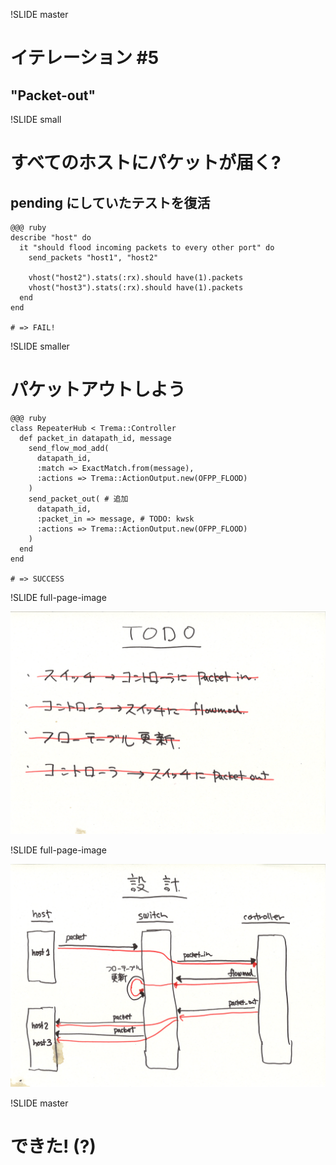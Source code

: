 !SLIDE master
# イテレーション #5 #############################################################
## "Packet-out"


!SLIDE small
# すべてのホストにパケットが届く? ################################################

## pending にしていたテストを復活

	@@@ ruby
	describe "host" do
	  it "should flood incoming packets to every other port" do
	    send_packets "host1", "host2"
	
	    vhost("host2").stats(:rx).should have(1).packets
	    vhost("host3").stats(:rx).should have(1).packets
	  end
	end
	
	# => FAIL!


!SLIDE smaller
# パケットアウトしよう

	@@@ ruby
	class RepeaterHub < Trema::Controller
	  def packet_in datapath_id, message
	    send_flow_mod_add(
	      datapath_id,
	      :match => ExactMatch.from(message),
	      :actions => Trema::ActionOutput.new(OFPP_FLOOD)
	    )
	    send_packet_out( # 追加
	      datapath_id,
	      :packet_in => message, # TODO: kwsk
	      :actions => Trema::ActionOutput.new(OFPP_FLOOD)
	    )
	  end
	end
	
	# => SUCCESS


!SLIDE full-page-image

![TODO](todo.jpg "TODO")


!SLIDE full-page-image

![シーケンス図](sequence.jpg "シーケンス図")


!SLIDE master
# できた! (?) ##################################################################

